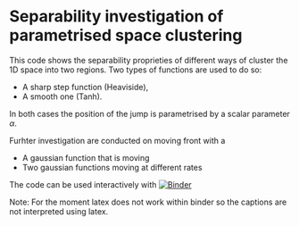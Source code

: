 # Separability investigation of parametrised space clustering

This code shows the separability proprieties of different ways of cluster the 1D space into two regions. 
Two types of functions are used to do so:
* A sharp step function (Heaviside),
* A smooth one (Tanh).

In both cases the position of the jump is parametrised by a scalar parameter $\alpha$. 

Furhter investigation are conducted on moving front with a 
* A gaussian function that is moving 
* Two gaussian functions moving at different rates

The code can be used interactively with [![Binder](https://mybinder.org/badge_logo.svg)](https://mybinder.org/v2/gh/AlexandreDabySeesaram/SVD_Investigations/main?labpath=SpacePartition_Separability.ipynb)


Note: For the moment latex does not work within binder so the captions are not interpreted using latex.
